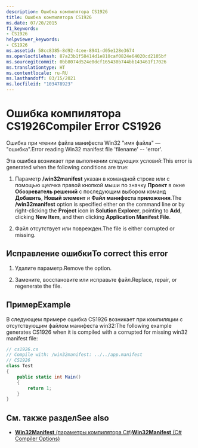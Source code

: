 ```yaml
---
description: Ошибка компилятора CS1926
title: Ошибка компилятора CS1926
ms.date: 07/20/2015
f1_keywords:
- CS1926
helpviewer_keywords:
- CS1926
ms.assetid: 58cc8385-8d92-4cee-8941-d05e128e3674
ms.openlocfilehash: 87a23b1f58414d1e810caf0824e64020cd2105bf
ms.sourcegitcommit: 0bb8074d524e0dcf165430b744bb143461f17026
ms.translationtype: HT
ms.contentlocale: ru-RU
ms.lasthandoff: 03/15/2021
ms.locfileid: "103478923"
---
```

# <a name="compiler-error-cs1926"></a><span data-ttu-id="5e252-103">Ошибка компилятора CS1926</span><span class="sxs-lookup"><span data-stu-id="5e252-103">Compiler Error CS1926</span></span>

<span data-ttu-id="5e252-104">Ошибка при чтении файла манифеста Win32 "имя файла" — "ошибка".</span><span class="sxs-lookup"><span data-stu-id="5e252-104">Error reading Win32 manifest file 'filename' -- 'error'.</span></span>  
  
 <span data-ttu-id="5e252-105">Эта ошибка возникает при выполнении следующих условий:</span><span class="sxs-lookup"><span data-stu-id="5e252-105">This error is generated when the following conditions are true:</span></span>  
  
1. <span data-ttu-id="5e252-106">Параметр **/win32manifest** указан в командной строке или с помощью щелчка правой кнопкой мыши по значку **Проект** в окне **Обозреватель решений** с последующим выбором команд **Добавить**, **Новый элемент** и **Файл манифеста приложения**.</span><span class="sxs-lookup"><span data-stu-id="5e252-106">The **/win32manifest** option is specified either on the command line or by right-clicking the **Project** icon in **Solution Explorer**, pointing to **Add**, clicking **New Item**, and then clicking **Application Manifest File**.</span></span>  
  
2. <span data-ttu-id="5e252-107">Файл отсутствует или поврежден.</span><span class="sxs-lookup"><span data-stu-id="5e252-107">The file is either corrupted or missing.</span></span>  
  
## <a name="to-correct-this-error"></a><span data-ttu-id="5e252-108">Исправление ошибки</span><span class="sxs-lookup"><span data-stu-id="5e252-108">To correct this error</span></span>  
  
1. <span data-ttu-id="5e252-109">Удалите параметр.</span><span class="sxs-lookup"><span data-stu-id="5e252-109">Remove the option.</span></span>  
  
2. <span data-ttu-id="5e252-110">Замените, восстановите или исправьте файл.</span><span class="sxs-lookup"><span data-stu-id="5e252-110">Replace, repair, or regenerate the file.</span></span>  
  
## <a name="example"></a><span data-ttu-id="5e252-111">Пример</span><span class="sxs-lookup"><span data-stu-id="5e252-111">Example</span></span>

 <span data-ttu-id="5e252-112">В следующем примере ошибка CS1926 возникает при компиляции с отсутствующим файлом манифеста win32:</span><span class="sxs-lookup"><span data-stu-id="5e252-112">The following example generates CS1926 when it is compiled with a corrupted for missing win32 manifest file:</span></span>  

```csharp
// cs1926.cs  
// Compile with: /win32manifest: ../../app.manifest  
// CS1926  
class Test  
{  
    public static int Main()  
    {  
        return 1;  
    }  
}
```

## <a name="see-also"></a><span data-ttu-id="5e252-113">См. также раздел</span><span class="sxs-lookup"><span data-stu-id="5e252-113">See also</span></span>

- [<span data-ttu-id="5e252-114">**Win32Manifest** (параметры компилятора C#)</span><span class="sxs-lookup"><span data-stu-id="5e252-114">**Win32Manifest** (C# Compiler Options)</span></span>](../compiler-options/resources.md#win32manifest)
